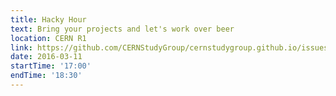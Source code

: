 ```yaml
---
title: Hacky Hour
text: Bring your projects and let's work over beer
location: CERN R1
link: https://github.com/CERNStudyGroup/cernstudygroup.github.io/issues/34
date: 2016-03-11
startTime: '17:00'
endTime: '18:30'
---
```

